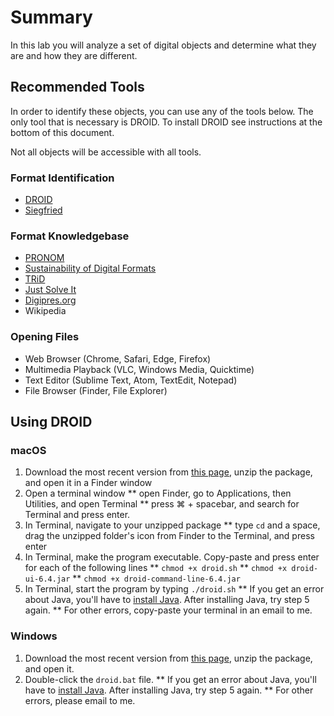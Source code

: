 # Summary
In this lab you will analyze a set of digital objects and determine what they are and how they are different.

## Recommended Tools
In order to identify these objects, you can use any of the tools below. The only tool that is necessary is DROID. To install DROID see instructions at the bottom of this document.

Not all objects will be accessible with all tools.

### Format Identification
* [DROID](https://www.nationalarchives.gov.uk/information-management/manage-information/preserving-digital-records/droid/)
* [Siegfried](https://github.com/richardlehane/siegfried)

### Format Knowledgebase
* [PRONOM](https://www.nationalarchives.gov.uk/PRONOM/BasicSearch/proBasicSearch.aspx?status=new)
* [Sustainability of Digital Formats](https://www.loc.gov/preservation/digital/formats/)
* [TRiD](http://mark0.net/soft-trid-deflist.html)
* [Just Solve It](http://fileformats.archiveteam.org/wiki/Main_Page)
* [Digipres.org](http://www.digipres.org/formats/)
* Wikipedia

### Opening Files
* Web Browser (Chrome, Safari, Edge, Firefox)
* Multimedia Playback (VLC, Windows Media, Quicktime)
* Text Editor (Sublime Text, Atom, TextEdit, Notepad)
* File Browser (Finder, File Explorer)

## Using DROID

### macOS
1. Download the most recent version from [this page](http://www.nationalarchives.gov.uk/information-management/manage-information/preserving-digital-records/droid/), unzip the package, and open it in a Finder window
2. Open a terminal window
** open Finder, go to Applications, then Utilities, and open Terminal
** press ⌘ + spacebar, and search for Terminal and press enter.
3. In Terminal, navigate to your unzipped package
** type `cd` and a space, drag the unzipped folder's icon from Finder to the Terminal, and press enter
4. In Terminal, make the program executable. Copy-paste and press enter for each of the following lines
** `chmod +x droid.sh`
** `chmod +x droid-ui-6.4.jar`
** `chmod +x droid-command-line-6.4.jar`
5. In Terminal, start the program by typing `./droid.sh`
** If you get an error about Java, you'll have to [install Java](http://www.oracle.com/technetwork/java/javase/downloads/jre8-downloads-2133155.html). After installing Java, try step 5 again.
** For other errors, copy-paste your terminal in an email to me.

### Windows
1. Download the most recent version from [this page](http://www.nationalarchives.gov.uk/information-management/manage-information/preserving-digital-records/droid/), unzip the package, and open it.
2. Double-click the `droid.bat` file.
** If you get an error about Java, you'll have to [install Java](http://www.oracle.com/technetwork/java/javase/downloads/jre8-downloads-2133155.html). After installing Java, try step 5 again.
** For other errors, please email to me.
